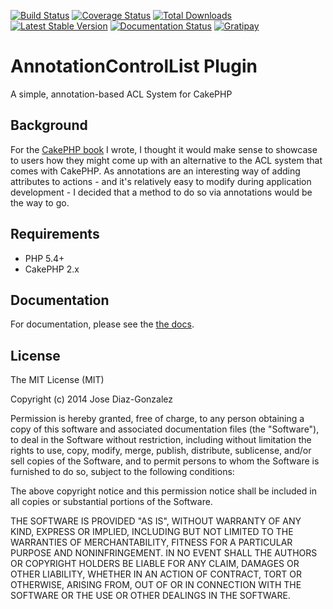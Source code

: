 [![Build Status](https://img.shields.io/travis/josegonzalez/cakephp-annotation-control-list/master.svg?style=flat-square)](https://travis-ci.org/josegonzalez/cakephp-annotation-control-list)
[![Coverage Status](https://img.shields.io/coveralls/josegonzalez/cakephp-annotation-control-list/master.svg?style=flat-square)](https://coveralls.io/r/josegonzalez/cakephp-annotation-control-list?branch=master)
[![Total Downloads](https://img.shields.io/packagist/dt/josegonzalez/cakephp-annotation-control-list.svg?style=flat-square)](https://packagist.org/packages/josegonzalez/cakephp-annotation-control-list)
[![Latest Stable Version](https://img.shields.io/packagist/v/josegonzalez/cakephp-annotation-control-list.svg?style=flat-square)](https://packagist.org/packages/josegonzalez/cakephp-annotation-control-list)
[![Documentation Status](https://readthedocs.org/projects/cakephp-annotation-control-list/badge/?version=latest&style=flat-square)](https://readthedocs.org/projects/cakephp-annotation-control-list/?badge=latest)
[![Gratipay](https://img.shields.io/gratipay/josegonzalez.svg?style=flat-square)](https://gratipay.com/~josegonzalez/)

# AnnotationControlList Plugin

A simple, annotation-based ACL System for CakePHP

## Background

For the [CakePHP book](http://josediazgonzalez.com/cakephp-book/) I wrote, I thought it would make sense to showcase to users how they might come up with an alternative to the ACL system that comes with CakePHP. As annotations are an interesting way of adding attributes to actions - and it's relatively easy to modify during application development - I decided that a method to do so via annotations would be the way to go.

## Requirements

* PHP 5.4+
* CakePHP 2.x

## Documentation
For documentation, please see the [the docs](http://cakephp-annotation-control-list.readthedocs.org/en/latest/).

## License

The MIT License (MIT)

Copyright (c) 2014 Jose Diaz-Gonzalez

Permission is hereby granted, free of charge, to any person obtaining a copy
of this software and associated documentation files (the "Software"), to deal
in the Software without restriction, including without limitation the rights
to use, copy, modify, merge, publish, distribute, sublicense, and/or sell
copies of the Software, and to permit persons to whom the Software is
furnished to do so, subject to the following conditions:

The above copyright notice and this permission notice shall be included in
all copies or substantial portions of the Software.

THE SOFTWARE IS PROVIDED "AS IS", WITHOUT WARRANTY OF ANY KIND, EXPRESS OR
IMPLIED, INCLUDING BUT NOT LIMITED TO THE WARRANTIES OF MERCHANTABILITY,
FITNESS FOR A PARTICULAR PURPOSE AND NONINFRINGEMENT. IN NO EVENT SHALL THE
AUTHORS OR COPYRIGHT HOLDERS BE LIABLE FOR ANY CLAIM, DAMAGES OR OTHER
LIABILITY, WHETHER IN AN ACTION OF CONTRACT, TORT OR OTHERWISE, ARISING FROM,
OUT OF OR IN CONNECTION WITH THE SOFTWARE OR THE USE OR OTHER DEALINGS IN
THE SOFTWARE.
